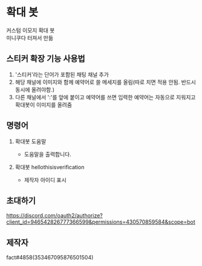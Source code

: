 # 확대 봇

커스텀 이모지 확대 봇  
미니쿠다 터져서 만듦
  
## 스티커 확장 기능 사용법
1. '스티커'라는 단어가 포함된 채팅 채널 추가  
2. 해당 채널에 이미지와 함께 예약어로 쓸 메세지를 올림(따로 치면 적용 안됨. 반드시 동시에 올려야함.)  
3. 다른 채널에서 ':'를 앞에 붙이고 예약어를 쓰면 입력한 예약어는 자동으로 지워지고 확대봇이 이미지를 올려줌  
  
## 명령어
1. 확대봇 도움말
     - 도움말을 출력합니다.

2. 확대봇 hellothisisverification
     - 제작자 아이디 표시
  
## 초대하기
https://discord.com/oauth2/authorize?client_id=946542826777366599&permissions=430570859584&scope=bot

## 제작자
fact#4858(353467095876501504)